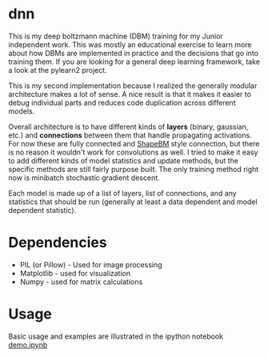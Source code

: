 dnn
===
This is my deep boltzmann machine (DBM) training for my Junior independent work.  This was mostly an educational exercise to learn more about how DBMs are implemented in practice and the decisions that go into training them.  If you are looking for a general deep learning framework, take a look at the pylearn2 project.


This is my second implementation because I realized the generally modular architecture makes a lot of sense.  A nice result is that it makes it easier to debug individual parts and reduces code duplication across different models.


Overall architecture is to have different kinds of **layers** (binary, gaussian, etc.) and **connections**
between them that handle propagating activations.  For now these are fully
connected and [ShapeBM](http://arkitus.com/ShapeBM/) style connection, but there is no reason it wouldn't work for convolutions as well.  I tried to make it easy to add different kinds of model statistics and update methods, but the specific methods are still fairly purpose built.  The only training method right now is minibatch stochastic gradient descent.

Each model is made up of a list of layers, list of connections, and any statistics that should be run (generally at least a data dependent and model dependent statistic).

Dependencies
=============
+ PIL (or Pillow) - Used for image processing
+ Matplotlib - used for visualization
+ Numpy - used for matrix calculations



Usage
======

Basic usage and examples are illustrated in the ipython notebook
[demo.ipynb](http://nbviewer.ipython.org/github/dmrd/dnn/blob/master/demo.ipynb)
